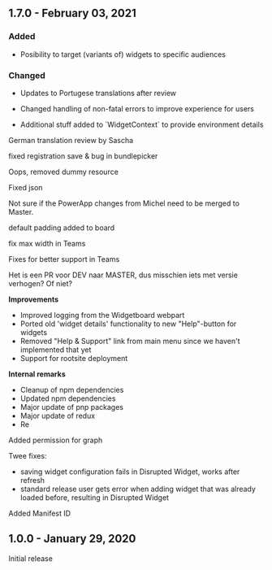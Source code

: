 ## 1.7.0 - February 03, 2021

### Added
- Posibility to target (variants of) widgets to specific audiences

### Changed
- Updates to Portugese translations after review

- Changed handling of non-fatal errors to improve experience for users
- Additional stuff added to &#x60;WidgetContext&#x60; to provide environment details

German translation review by Sascha



fixed registration save &amp; bug in bundlepicker

Oops, removed dummy resource



Fixed json

Not sure if the PowerApp changes from Michel need to be merged to Master.

default padding added to board





fix max width in Teams



Fixes for better support in Teams

Het is een PR voor DEV naar MASTER, dus misschien iets met versie verhogen? Of niet?



**Improvements**

- Improved logging from the Widgetboard webpart
- Ported old &#x27;widget details&#x27; functionality to new &quot;Help&quot;-button for widgets
- Removed &quot;Help &amp; Support&quot; link from main menu since we haven&#x27;t implemented that yet
- Support for rootsite deployment

**Internal remarks**
- Cleanup of npm dependencies
- Updated npm dependencies
- Major update of pnp packages
- Major update of redux
- Re

Added permission for graph



Twee fixes:
- saving widget configuration fails in Disrupted Widget, works after refresh
- standard release user gets error when adding widget that was already loaded before, resulting in Disrupted Widget







Added Manifest ID











## 1.0.0 - January 29, 2020
Initial release